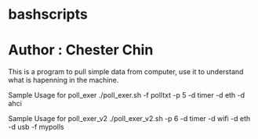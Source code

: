 # bashscripts
# Author : Chester Chin

This is a program to pull simple data from computer, use it to understand what is hapenning in the machine.

Sample Usage for poll_exer
./poll_exer.sh -f polltxt -p 5 -d timer -d eth -d ahci

Sample Usage for poll_exer_v2
./poll_exer_v2.sh -p 6 -d timer -d wifi -d eth -d usb -f mypolls
